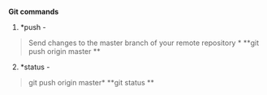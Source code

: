**Git commands**

1. *push -
>Send changes to the master branch of your remote repository *
**git push origin master **
2. *status -
> git push origin master*
 **git status **
